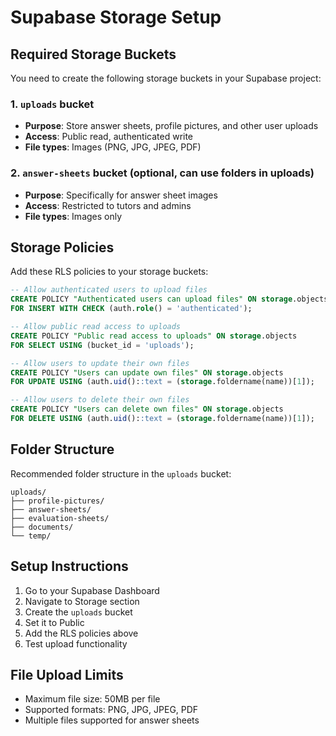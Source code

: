
# Supabase Storage Setup

## Required Storage Buckets

You need to create the following storage buckets in your Supabase project:

### 1. `uploads` bucket
- **Purpose**: Store answer sheets, profile pictures, and other user uploads
- **Access**: Public read, authenticated write
- **File types**: Images (PNG, JPG, JPEG, PDF)

### 2. `answer-sheets` bucket (optional, can use folders in uploads)
- **Purpose**: Specifically for answer sheet images
- **Access**: Restricted to tutors and admins
- **File types**: Images only

## Storage Policies

Add these RLS policies to your storage buckets:

```sql
-- Allow authenticated users to upload files
CREATE POLICY "Authenticated users can upload files" ON storage.objects
FOR INSERT WITH CHECK (auth.role() = 'authenticated');

-- Allow public read access to uploads
CREATE POLICY "Public read access to uploads" ON storage.objects
FOR SELECT USING (bucket_id = 'uploads');

-- Allow users to update their own files
CREATE POLICY "Users can update own files" ON storage.objects
FOR UPDATE USING (auth.uid()::text = (storage.foldername(name))[1]);

-- Allow users to delete their own files
CREATE POLICY "Users can delete own files" ON storage.objects
FOR DELETE USING (auth.uid()::text = (storage.foldername(name))[1]);
```

## Folder Structure

Recommended folder structure in the `uploads` bucket:
```
uploads/
├── profile-pictures/
├── answer-sheets/
├── evaluation-sheets/
├── documents/
└── temp/
```

## Setup Instructions

1. Go to your Supabase Dashboard
2. Navigate to Storage section
3. Create the `uploads` bucket
4. Set it to Public
5. Add the RLS policies above
6. Test upload functionality

## File Upload Limits

- Maximum file size: 50MB per file
- Supported formats: PNG, JPG, JPEG, PDF
- Multiple files supported for answer sheets
